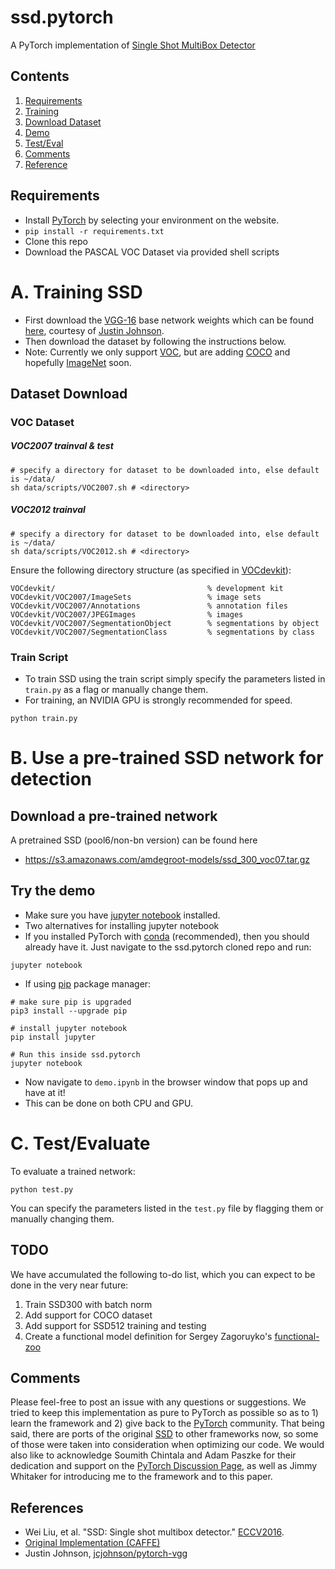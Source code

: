 # ssd.pytorch
A PyTorch implementation of [Single Shot MultiBox Detector](http://arxiv.org/abs/1512.02325)

## Contents
1. [Requirements](#requirements)
2. [Training](#a.-training-ssd)
3. [Download Dataset](#dataset-download)
4. [Demo](#b.-Use-a-pre-trained-SSD-network-for-detection)
5. [Test/Eval](#c.-test/evaluate)
6. [Comments](#comments)
7. [Reference](#references)


## Requirements
- Install [PyTorch](http://pytorch.org/) by selecting your environment on the website. 
- `pip install -r requirements.txt`
- Clone this repo 
- Download the PASCAL VOC Dataset via provided shell scripts

# A. Training SSD
- First download the [VGG-16](https://arxiv.org/abs/1409.1556) base network weights which can be found [here](https://s3-us-west-2.amazonaws.com/jcjohns-models/vgg16-00b39a1b.pth), courtesy of [Justin Johnson](https://github.com/jcjohnson/pytorch-vgg).
- Then download the dataset by following the instructions below. 
- Note: Currently we only support [VOC](http://host.robots.ox.ac.uk/pascal/VOC/), but are adding [COCO](http://mscoco.org/) and hopefully [ImageNet](http://www.image-net.org/) soon. 
## Dataset Download

### VOC Dataset
##### VOC2007 trainval & test
```Shell
# specify a directory for dataset to be downloaded into, else default is ~/data/
sh data/scripts/VOC2007.sh # <directory>
```
##### VOC2012 trainval
```Shell
# specify a directory for dataset to be downloaded into, else default is ~/data/
sh data/scripts/VOC2012.sh # <directory>
```

 Ensure the following directory structure (as specified in [VOCdevkit](http://host.robots.ox.ac.uk/pascal/VOC/voc2007/devkit_doc_07-Jun-2007.pdf)):

```
VOCdevkit/                                  % development kit
VOCdevkit/VOC2007/ImageSets                 % image sets
VOCdevkit/VOC2007/Annotations               % annotation files
VOCdevkit/VOC2007/JPEGImages                % images
VOCdevkit/VOC2007/SegmentationObject        % segmentations by object
VOCdevkit/VOC2007/SegmentationClass         % segmentations by class
```

### Train Script 
- To train SSD using the train script simply specify the parameters listed in `train.py` as a flag or manually change them.
- For training, an NVIDIA GPU is strongly recommended for speed. 
```Shell 
python train.py
```
 
# B. Use a pre-trained SSD network for detection

## Download a pre-trained network
A pretrained SSD (pool6/non-bn version) can be found here
- https://s3.amazonaws.com/amdegroot-models/ssd_300_voc07.tar.gz

## Try the demo
- Make sure you have [jupyter notebook](http://jupyter.readthedocs.io/en/latest/install.html) installed. 
- Two alternatives for installing jupyter notebook
- If you installed PyTorch with [conda](https://www.continuum.io/downloads) (recommended), then you should already have it.  Just navigate to the ssd.pytorch cloned repo and run:
```Shell
jupyter notebook
```
- If using [pip](https://pypi.python.org/pypi/pip) package manager:
```Shell
# make sure pip is upgraded 
pip3 install --upgrade pip 

# install jupyter notebook
pip install jupyter

# Run this inside ssd.pytorch
jupyter notebook 
```
- Now navigate to `demo.ipynb` in the browser window that pops up and have at it!
- This can be done on both CPU and GPU. 

# C. Test/Evaluate
To evaluate a trained network:
```Shell
python test.py
```
You can specify the parameters listed in the `test.py` file by flagging them or manually changing them.  

## TODO 
We have accumulated the following to-do list, which you can expect to be done in the very near future:
1. Train SSD300 with batch norm 
2. Add support for COCO dataset 
3. Add support for SSD512 training and testing
4. Create a functional model definition for Sergey Zagoruyko's [functional-zoo](https://github.com/szagoruyko/functional-zoo)

## Comments
Please feel-free to post an issue with any questions or suggestions.  We tried to keep this implementation as pure to PyTorch as 
possible so as to 1) learn the framework and 2) give back to the [PyTorch](http://pytorch.org/) community.  That being said, there are ports of the original [SSD](https://github.com/weiliu89/caffe/tree/ssd) to other frameworks now, so some of those were taken into consideration when optimizing our code.  We would also like to acknowledge Soumith Chintala and Adam Paszke for their dedication and support on the 
[PyTorch Discussion Page](https://discuss.pytorch.org/), as well as Jimmy Whitaker for introducing me to the framework and to this paper. 


## References
- Wei Liu, et al. "SSD: Single shot multibox detector." [ECCV2016]((http://arxiv.org/abs/1512.02325)).
- [Original Implementation (CAFFE)](https://github.com/weiliu89/caffe/tree/ssd)
- Justin Johnson, [jcjohnson/pytorch-vgg](https://github.com/jcjohnson/pytorch-vgg)

